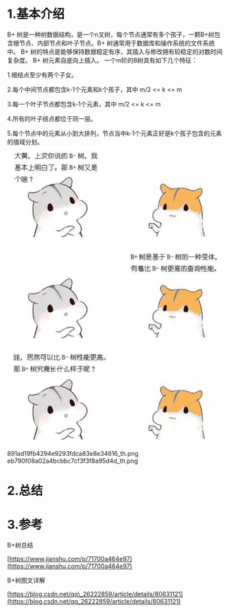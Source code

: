 # 1.基本介绍
B+ 树是一种树数据结构，是一个n叉树，每个节点通常有多个孩子，一颗B+树包含根节点、内部节点和叶子节点。B+ 树通常用于数据库和操作系统的文件系统中。 B+ 树的特点是能够保持数据稳定有序，其插入与修改拥有较稳定的对数时间复杂度。 B+ 树元素自底向上插入。
一个m阶的B树具有如下几个特征：

1.根结点至少有两个子女。

2.每个中间节点都包含k-1个元素和k个孩子，其中 m/2 <= k <= m

3.每一个叶子节点都包含k-1个元素，其中 m/2 <= k <= m

4.所有的叶子结点都位于同一层。

5.每个节点中的元素从小到大排列，节点当中k-1个元素正好是k个孩子包含的元素的值域分划。
![](/static/image/17a0c4f672b34e668a0cd2eb214c117d_th.png)
![](/static/image/c56155c2131e45b0bf69f9ae6cba056e_th.png)
![](/static/image/164ce3d2504c4d63945e134ca6752a2c_th.png)
891ad19fb4294e9293fdca83e8e34616_th.png
eb790f08a02a4bcbbc7cf3f3f8a95d4d_th.png
# 2.总结

# 3.参考

B+树总结

[https://www.jianshu.com/p/71700a464e97](https://www.jianshu.com/p/71700a464e97)

B+树图文详解

[https://blog.csdn.net/qq\_26222859/article/details/80631121](https://blog.csdn.net/qq_26222859/article/details/80631121)

